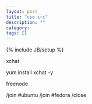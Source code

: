 ```yaml
---
layout: post
title: "use irc"
description: ""
category: 
tags: []
---
```

{% include JB/setup %}

xchat

yum install xchat -y

freenode

/join #ubuntu
/join #fedora
/close
